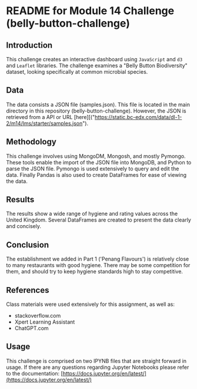 # README for Module 14 Challenge (belly-button-challenge)

## Introduction

This challenge creates an interactive dashboard using `JavaScript` and `d3` and `Leaflet` libraries. The challenge examines a "Belly Button Biodiversity" dataset, looking specifically at common microbial species.

## Data

The data consists a JSON file (samples.json). This file is located in the main directory in this repository (belly-button-challenge). However, the JSON is retrieved from a API or URL [here][("https://static.bc-edx.com/data/dl-1-2/m14/lms/starter/samples.json").

## Methodology

This challenge involves using MongoDM, Mongosh, and mostly Pymongo. These tools enable the import of the JSON file into MongoDB, and Python to parse the JSON file. Pymongo is used extensively to query and edit the data. Finally Pandas is also used to create DataFrames for ease of viewing the data.

## Results

The results show a wide range of hygiene and rating values across the United Kingdom. Several DataFrames are created to present the data clearly and concisely.

## Conclusion

The establishment we added in Part 1 ('Penang Flavours') is relatively close to many restaurants with good hygiene. There may be some competition for them, and should try to keep hygiene standards high to stay competitive.

## References

[](https://github.com/nickbartram/nosql-challenge#references)

Class materials were used extensively for this assignment, as well as:

* stackoverflow.com
* Xpert Learning Assistant
* ChatGPT.com

## Usage

This challenge is comprised on two IPYNB files that are straight forward in usage. If there are any questions regarding Jupyter Notebooks please refer to the documentation: [https://docs.jupyter.org/en/latest/](https://docs.jupyter.org/en/latest/)
